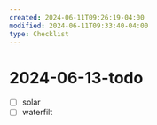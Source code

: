 ```yaml
---
created: 2024-06-11T09:26:19-04:00
modified: 2024-06-11T09:33:40-04:00
type: Checklist
---
```


# 2024-06-13-todo

- [ ] solar
- [ ] waterfilt
